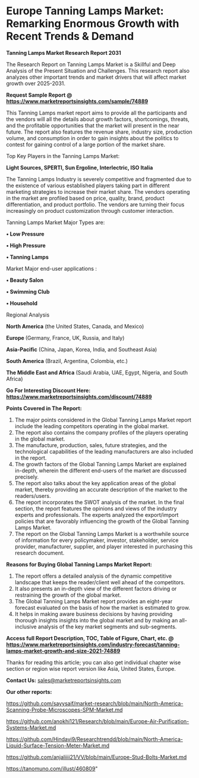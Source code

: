  # Europe Tanning Lamps Market: Remarking Enormous Growth with Recent Trends & Demand

<strong>Tanning Lamps Market Research Report 2031</strong>

The Research Report on Tanning Lamps Market is a Skillful and Deep Analysis of the Present Situation and Challenges. This research report also analyzes other important trends and market drivers that will affect market growth over 2025-2031.

<strong>Request Sample Report @ <a href=https://www.marketreportsinsights.com/sample/74889>https://www.marketreportsinsights.com/sample/74889</a></strong>

This Tanning Lamps market report aims to provide all the participants and the vendors will all the details about growth factors, shortcomings, threats, and the profitable opportunities that the market will present in the near future. The report also features the revenue share, industry size, production volume, and consumption in order to gain insights about the politics to contest for gaining control of a large portion of the market share.

Top Key Players in the Tanning Lamps Market:

<strong>Light Sources, SPERTI, Sun Ergoline, Interlectric, ISO Italia</strong>

The Tanning Lamps Industry is severely competitive and fragmented due to the existence of various established players taking part in different marketing strategies to increase their market share. The vendors operating in the market are profiled based on price, quality, brand, product differentiation, and product portfolio. The vendors are turning their focus increasingly on product customization through customer interaction.

Tanning Lamps Market Major Types are:

<strong>• Low Pressure

• High Pressure

• Tanning Lamps</strong>

Market Major end-user applications :

<strong>• Beauty Salon

• Swimming Club

• Household</strong>

Regional Analysis

</u><strong><b>North America</b></strong> (the United States, Canada, and Mexico)

<strong><b>Europe </b></strong>(Germany, France, UK, Russia, and Italy)

<strong><b>Asia-Pacific</b></strong> (China, Japan, Korea, India, and Southeast Asia)

<strong><b>South America</b></strong> (Brazil, Argentina, Colombia, etc.)

<strong><b>The Middle East and Africa</b></strong> (Saudi Arabia, UAE, Egypt, Nigeria, and South Africa)

<strong>Go For Interesting Discount Here: <a href=https://www.marketreportsinsights.com/discount/74889>https://www.marketreportsinsights.com/discount/74889</a></strong>

<strong>Points Covered in The Report:</strong>
<ol>
  <li>The major points considered in the Global Tanning Lamps Market report include the leading competitors operating in the global market.</li>
  <li>The report also contains the company profiles of the players operating in the global market.</li>
  <li>The manufacture, production, sales, future strategies, and the technological capabilities of the leading manufacturers are also included in the report.</li>
  <li>The growth factors of the Global Tanning Lamps Market are explained in-depth, wherein the different end-users of the market are discussed precisely.</li>
  <li>The report also talks about the key application areas of the global market, thereby providing an accurate description of the market to the readers/users.</li>
  <li>The report incorporates the SWOT analysis of the market. In the final section, the report features the opinions and views of the industry experts and professionals. The experts analyzed the export/import policies that are favorably influencing the growth of the Global Tanning Lamps Market.</li>
  <li>The report on the Global Tanning Lamps Market is a worthwhile source of information for every policymaker, investor, stakeholder, service provider, manufacturer, supplier, and player interested in purchasing this research document.</li>
</ol>
<strong>Reasons for Buying Global Tanning Lamps Market Report:</strong>

<ol>
  <li>The report offers a detailed analysis of the dynamic competitive landscape that keeps the reader/client well ahead of the competitors.</li>
  <li>It also presents an in-depth view of the different factors driving or restraining the growth of the global market.</li>
  <li>The Global Tanning Lamps Market report provides an eight-year forecast evaluated on the basis of how the market is estimated to grow.</li>
  <li>It helps in making aware business decisions by having providing thorough insights insights into the global market and by making an all-inclusive analysis of the key market segments and sub-segments.</li>
</ol>
<strong>Access full Report Description, TOC, Table of Figure, Chart, etc. @ <a href=https://www.marketreportsinsights.com/industry-forecast/tanning-lamps-market-growth-and-size-2021-74889>https://www.marketreportsinsights.com/industry-forecast/tanning-lamps-market-growth-and-size-2021-74889</a></strong>


Thanks for reading this article; you can also get individual chapter wise section or region wise report version like Asia, United States, Europe.

<strong>Contact Us:</strong>
sales@marketreportsinsights.com

<strong>Our other reports:</strong>

<a href=https://github.com/sayysaif/market-research/blob/main/North-America-Scanning-Probe-Microscopes-SPM-Market.md>https://github.com/sayysaif/market-research/blob/main/North-America-Scanning-Probe-Microscopes-SPM-Market.md</a>

<a href=https://github.com/anokhi121/Research/blob/main/Europe-Air-Purification-Systems-Market.md>https://github.com/anokhi121/Research/blob/main/Europe-Air-Purification-Systems-Market.md</a>

<a href=https://github.com/Hindavi9/Researchtrendd/blob/main/North-America-Liquid-Surface-Tension-Meter-Market.md>https://github.com/Hindavi9/Researchtrendd/blob/main/North-America-Liquid-Surface-Tension-Meter-Market.md</a>

<a href=https://github.com/anjaliiii21/VV/blob/main/Europe-Stud-Bolts-Market.md>https://github.com/anjaliiii21/VV/blob/main/Europe-Stud-Bolts-Market.md</a>

<a href=https://tanomuno.com/illust/460809>https://tanomuno.com/illust/460809</a>"
